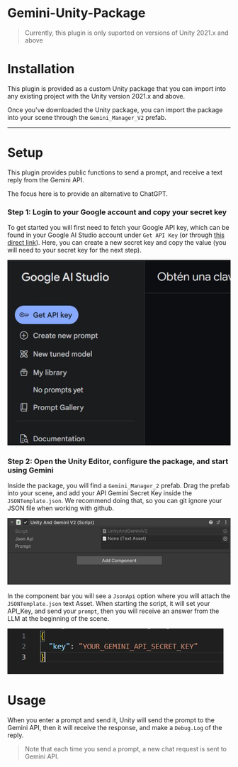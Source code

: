 # Gemini-Unity-Package
> Currently, this plugin is only suported on versions of Unity 2021.x and above

# Installation

This plugin is provided as a custom Unity package that you can import into any existing project with the Unity version 2021.x and above.

Once you've downloaded the Unity package, you can import the package into your scene through the `Gemini_Manager_V2` prefab. 

---

# Setup

This plugin provides public functions to send a prompt, and receive a text reply from the Gemini API.

The focus here is to provide an alternative to ChatGPT.


### Step 1: Login to your Google account and copy your secret key
To get started you will first need to fetch your Google API key, which can be found in your Google AI Studio account under `Get API Key` (or through [this direct link](https://aistudio.google.com/app/apikey)). Here, you can create a new secret key and copy the value (you will need to your secret key for the next step).

![](/Images/ScreenShot4.JPG)

### Step 2: Open the Unity Editor, configure the package, and start using Gemini
Inside the package, you will find a `Gemini_Manager_2` prefab. Drag the prefab into your scene, and add your API Gemini Secret Key inside the `JSONTemplate.json`. We recommend doing that, so you can git ignore your JSON file when working with github. 

![](/Images/ScreenShot7.JPG)

In the component bar you will see a `JsonApi` option where you will attach the `JSONTemplate.json` text Asset. When starting the script, it will set your API_Key, and send your `prompt`, then you will receive an answer from the LLM at the beginning of the scene.

![](/Images/ScreenShot8.JPG)


# Usage
When you enter a prompt and send it, Unity will send the prompt to the Gemini API, then it will receive the response, and make a `Debug.Log` of the reply.

> Note that each time you send a prompt, a new chat request is sent to Gemini API. 

